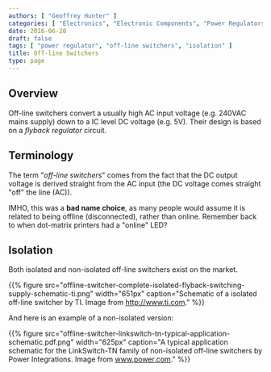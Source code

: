```yaml
---
authors: [ "Geoffrey Hunter" ]
categories: [ "Electronics", "Electronic Components", "Power Regulators" ]
date: 2016-06-28
draft: false
tags: [ "power regulator", "off-line switchers", "isolation" ]
title: Off-line Switchers
type: page
---
```


## Overview

Off-line switchers convert a usually high AC input voltage (e.g. 240VAC mains supply) down to a IC level DC voltage (e.g. 5V). Their design is based on a _flyback regulator_ circuit. 

## Terminology

The term "_off-line switchers_" comes from the fact that the DC output voltage is derived straight from the AC input (the DC voltage comes straight "off" the line (AC)). 

IMHO, this was a **bad name choice**, as many people would assume it is related to being offline (disconnected), rather than online. Remember back to when dot-matrix printers had a "online" LED?

## Isolation

Both isolated and non-isolated off-line switchers exist on the market.

{{% figure src="offline-switcher-complete-isolated-flyback-switching-supply-schematic-ti.png" width="651px" caption="Schematic of a isolated off-line switcher by TI. Image from http://www.ti.com."  %}}

And here is an example of a non-isolated version:

{{% figure src="offline-switcher-linkswitch-tn-typical-application-schematic.pdf.png" width="625px" caption="A typical application schematic for the LinkSwitch-TN family of non-isolated off-line switchers by Power Integrations. Image from www.power.com."  %}}
